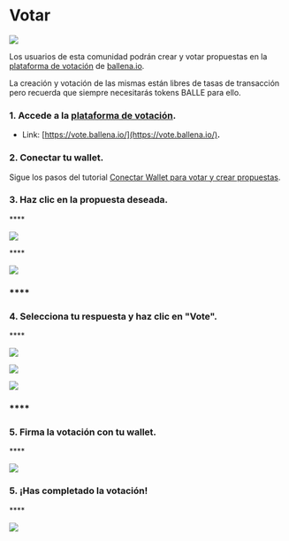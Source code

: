 # Votar

![](../../.gitbook/assets/ballot-296577_960_720.png)

Los usuarios de esta comunidad podrán crear y votar propuestas en la [plataforma de votación](https://vote.ballena.io/) de [ballena.io](https://ballena.io/). 

La creación y votación de las mismas están libres de tasas de transacción pero recuerda que siempre necesitarás tokens BALLE para ello.



### 1. **Accede** a la [plataforma de votación](https://vote.ballena.io/).

* Link: [https://vote.ballena.io/](https://vote.ballena.io/)**.**



### 2. Conectar tu wallet.

Sigue los pasos del tutorial [Conectar Wallet para votar y crear propuestas](conectar-wallet-para-votarpara-votar-y-crear-propuestas.md).



### 3. **Haz clic en la propuesta deseada.**

\*\*\*\*

![](../../.gitbook/assets/4.5%20%283%29.png)

\*\*\*\*

![](../../.gitbook/assets/2%20%283%29.png)

### \*\*\*\*

### **4. Selecciona tu respuesta y haz clic en "Vote".**

\*\*\*\*

![](../../.gitbook/assets/3%20%2810%29.png)

![](../../.gitbook/assets/4%20%288%29.png)

![](../../.gitbook/assets/5%20%282%29.png)

### \*\*\*\*

### **5. Firma la votación con tu wallet.**

\*\*\*\*

![](../../.gitbook/assets/6%20%282%29.png)



### **5. ¡Has completado la votación!**

\*\*\*\*

![](../../.gitbook/assets/7%20%285%29.png)







